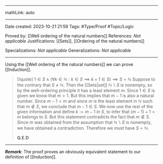 
---

mathLink: auto

---
Date created: 2023-10-21 21:59
Tags: #Type/Proof #Topic/Logic 

Proved by: [[Well ordering of the natural numbers]]
References: _Not applicable_
Justifications: [[Sets]], [[Ordering of the natural numbers]]

Specializations: _Not applicable_
Generalizations: _Not applicable_

---  

Using the [[Well ordering of the natural numbers]] we can prove [[Induction]]. 

> [!quote] $1\in S \land \left( \forall k \in \mathbb{N}: k \in S \implies k+1 \in S  \right) \implies S= \mathbb{N}$
> Suppose to the contrary that $S \neq \mathbb{N}$. Then the [[Sets|set]] $\mathbb{N}\backslash S$ is nonempty, so by the well-ordering principle it has a least element $m$. Since $1\in S$ is given we know that $m>1$. But this implies that $m-1$ is also a natural number. Since $m-1<m$ and since $m$ is the least element in $\mathbb{N}$ such that $m \notin S$, we conclude that $m-1 \in S$. We now use the rest of the given information and define $k := m-1$ in $S$, to infer that $(m-1)+1=m$ belongs to $S$. But this statement contradicts the fact that $m \notin S$. Since $m$ was obtained from the assumption that $\mathbb{N}\backslash S$ is nonempty, we have obtained a contradiction. Therefore we must have $S=\mathbb{N}$.
> 
> **Q.E.D**

---

**_Remark_**: The proof proves an obviously equivalent statement to our definition of [[Induction]].


